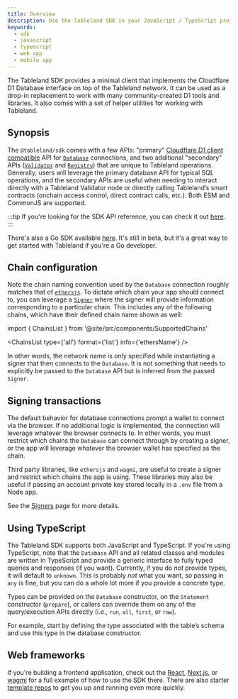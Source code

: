 ```yaml
---
title: Overview
description: Use the Tableland SDK in your JavaScript / TypeScript projects, with full Cloudflare D1 client compatibility.
keywords:
  - sdk
  - javascript
  - typescript
  - web app
  - mobile app
---
```


The Tableland SDK provides a minimal client that implements the Cloudflare D1 Database interface on top of the Tableland network. It can be used as a drop-in replacement to work with many community-created D1 tools and libraries. It also comes with a set of helper utilities for working with Tableland.

## Synopsis

The `@tableland/sdk` comes with a few APIs: "primary" [Cloudflare D1 client compatible](https://developers.cloudflare.com/d1/platform/client-api/) API for [`Database`](/sdk/database) connections, and two additional "secondary" APIs ([`Validator`](/sdk/validator) and [`Registry`](/sdk/registry)) that are unique to Tableland operations. Generally, users will leverage the primary database API for typical SQL operations, and the secondary APIs are useful when needing to interact directly with a Tableland Validator node or directly calling Tableland’s smart contracts (onchain access control, direct contract calls, etc.). Both ESM and CommonJS are supported.

:::tip
If you're looking for the SDK API reference, you can check it out [here](/api/sdk/globals).
:::

There's also a Go SDK available [here](https://github.com/tablelandnetwork/go-tableland/tree/main/pkg/client/v1). It's still in beta, but it's a great way to get started with Tableland if you're a Go developer.

## Chain configuration

Note the chain naming convention used by the `Database` connection roughly matches that of [`ethersjs`](https://github.com/ethers-io/ethers.js/). To dictate which chain your app should connect to, you can leverage a [`Signer`](https://docs.ethers.org/v6/api/providers/#Signer) where the signer will provide information corresponding to a particular chain. This includes any of the following chains, which have their defined chain name shown as well:

import { ChainsList } from '@site/src/components/SupportedChains'

<ChainsList type={'all'} format={'list'} info={'ethersName'} />

In other words, the network name is only specified while instantiating a signer that then connects to the `Database`. It is not something that needs to explicitly be passed to the `Database` API but is inferred from the passed `Signer`.

## Signing transactions

The default behavior for database connections prompt a wallet to connect via the browser. If no additional logic is implemented, the connection will leverage whatever the browser connects to. In other words, you must restrict which chains the `Database` can connect through by creating a signer, or the app will leverage whatever the browser wallet has specified as the chain.

Third party libraries, like `ethersjs` and `wagmi`, are useful to create a signer and restrict which chains the app is using. These libraries may also be useful if passing an account private key stored locally in a `.env` file from a Node app.

See the [Signers](/sdk/database/signers) page for more details.

## Using TypeScript

The Tableland SDK supports both JavaScript and TypeScript. If you're using TypeScript, note that the `Database` API and all related classes and modules are written in TypeScript and provide a generic interface to fully typed queries and responses (if you want). Currently, if you do _not_ provide types, it will default to `unknown`. This is probably _not_ what you want, so passing in `any` is fine, but you can do a whole lot more if you provide a concrete type.

Types can be provided on the `Database` constructor, on the `Statement` constructor (`prepare`), or callers can override them on any of the query/execution APIs directly (i.e., `run`, `all`, `first`, or `raw`).

For example, start by defining the type associated with the table’s schema and use this type in the database constructor.

## Web frameworks

If you're building a frontend application, check out the [React](/playbooks/frameworks/reactjs), [Next.js](/playbooks/frameworks/nextjs), or [wagmi](/playbooks/frameworks/wagmi) for a full example of how to use the SDK there. There are also starter [template repos](/quickstarts/templates) to get you up and running even more quickly.
